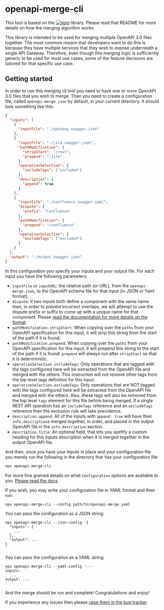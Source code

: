 # openapi-merge-cli

This tool is based on the [![npm](https://img.shields.io/npm/v/openapi-merge?label=openapi-merge&logo=npm)](https://bit.ly/2WnIytF) library. Please read 
that README for more details on how the merging algorithm works.

This library is intended to be used for merging multiple OpenAPI 3.0 files together. The most common reason that developers want to do this is because
they have multiple services that they wish to expose underneath a single API Gateway. Therefore, even though this merging logic is sufficiently generic to be 
used for most use cases, some of the feature decisions are tailored for that specific use case.

## Getting started

In order to use this merging cli tool you need to have one or more OpenAPI 3.0 files that you wish to merge. Then you need to create a configuration file,
called `openapi-merge.json` by default, in your current directory. It should look something like this:

``` json
{
  "inputs": [
    {
      "inputFile": "./gateway.swagger.json"
    },
    {
      "inputFile": "./jira.swagger.json",
      "pathModification": {
        "stripStart": "/rest",
        "prepend": "/jira"
      },
      "operationSelection": {
        "includeTags": ["included"]
      },
      "description": {
        "append": true
      }
    },
    {
      "inputFile": "./confluence.swagger.yaml",
      "dispute": {
        "prefix": "Confluence"
      },
      "pathModification": {
        "prepend": "/confluence"
      },
      "operationSelection": {
        "excludeTags": ["excluded"]
      }
    }
  ], 
  "output": "./output.swagger.json"
}
```

In this configuration you specify your inputs and your output file. For each input you have the following parameters:

 * `inputFile` or `inputURL`: the relative path (or URL), from the `openapi-merge.json`, to the OpenAPI schema file for that input (in JSON or Yaml format).
 * `dispute`: if two inputs both define a component with the same name then, in order to prevent incorrect overlaps, we will attempt to use the dispute prefix or suffix to come up with a unique name for that component. Please [read the documentation for more details on the format](https://github.com/robertmassaioli/openapi-merge/wiki/configuration-definitions-dispute).
 * `pathModification.stripStart`: When copying over the `paths` from your OpenAPI specification for this input, it will strip this string from the start of the path if it is found.
 * `pathModification.prepend`: When copying over the `paths` from your OpenAPI specification for this input, it will prepend this string to the start of the path if it is found. `prepend` will always run after `stripStart` so that it is deterministic.
 * `operationSelection.includeTags`: Only operations that are tagged with the tags configured here will be extracted from the OpenAPI file and merged with the others. This instruction will not remove other tags from the top level tags definition for this input.
 * `operationSelection.excludeTags`: Only operations that are NOT tagged with the tags configured here will be extracted from the OpenAPI file and merged with the others. Also, these tags will also be removed from the top level `tags` element for this file before being merged. If a single REST API operation has an `includeTags` reference and an `excludeTags` reference then the exclusion rule will take precidence.
 * `description.append`: All of the inputs with `append: true` will have their `info.description`s merged together, in order, and placed in the output OpenAPI file in the `info.description` section.
 * `description.title`: An optional field, that lets you spefify a custom heading for this inputs description when it is merged together in the output OpenAPI file.

And then, once you have your Inputs in place and your configuration file you merely run the following in the directory that has your configuration file:

``` bash
npx openapi-merge-cli
```

For more fine grained details on what `Configuration` options are available to you. [Please read the docs](https://github.com/robertmassaioli/openapi-merge/wiki/README).

If you wish, you may write your configuration file in YAML format and then run:

``` shell
npx openapi-merge-cli --config path/to/openapi-merge.yaml
```

You can pass the configuration as a JSON string:

```shell
npx openapi-merge-cli --json-config '{
  "inputs": [
    ...
  ], 
  "output": ...
}
'
```

You can pass the configuration as a YAML string:

```shell
npx openapi-merge-cli --yaml-config '---
inputs:
  ...
output: ...
'
```

And the merge should be run and complete! Congratulations and enjoy!

If you experience any issues then please [raise them in the bug tracker][1].

 [1]: https://github.com/robertmassaioli/openapi-merge/issues/new
